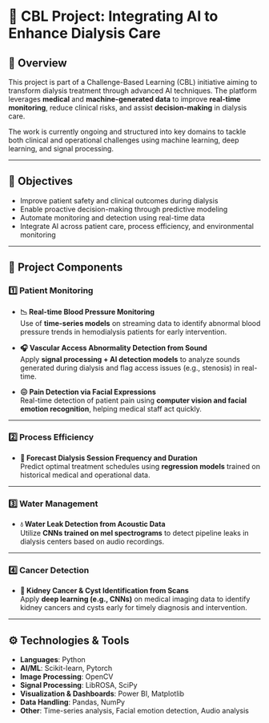 # 🧠 CBL Project: Integrating AI to Enhance Dialysis Care

## 📌 Overview

This project is part of a Challenge-Based Learning (CBL) initiative aiming to transform dialysis treatment through advanced AI techniques. The platform leverages **medical** and **machine-generated data** to improve **real-time monitoring**, reduce clinical risks, and assist **decision-making** in dialysis care.

The work is currently ongoing and structured into key domains to tackle both clinical and operational challenges using machine learning, deep learning, and signal processing.

---

## 🎯 Objectives

- Improve patient safety and clinical outcomes during dialysis
- Enable proactive decision-making through predictive modeling
- Automate monitoring and detection using real-time data
- Integrate AI across patient care, process efficiency, and environmental monitoring

---

## 🧩 Project Components

### 1️⃣ Patient Monitoring

- **📉 Real-time Blood Pressure Monitoring**  
  Use of **time-series models** on streaming data to identify abnormal blood pressure trends in hemodialysis patients for early intervention.

- **🎧 Vascular Access Abnormality Detection from Sound**  
  Apply **signal processing + AI detection models** to analyze sounds generated during dialysis and flag access issues (e.g., stenosis) in real-time.

- **😖 Pain Detection via Facial Expressions**  
  Real-time detection of patient pain using **computer vision and facial emotion recognition**, helping medical staff act quickly.

---

### 2️⃣ Process Efficiency

- **📅 Forecast Dialysis Session Frequency and Duration**  
  Predict optimal treatment schedules using **regression models** trained on historical medical and operational data.

---

### 3️⃣ Water Management

- **💧 Water Leak Detection from Acoustic Data**  
  Utilize **CNNs trained on mel spectrograms** to detect pipeline leaks in dialysis centers based on audio recordings.

---

### 4️⃣ Cancer Detection

- **🧬 Kidney Cancer & Cyst Identification from Scans**  
  Apply **deep learning (e.g., CNNs)** on medical imaging data to identify kidney cancers and cysts early for timely diagnosis and intervention.

---

## ⚙️ Technologies & Tools

- **Languages**: Python
- **AI/ML**: Scikit-learn, Pytorch
- **Image Processing**: OpenCV
- **Signal Processing**: LibROSA, SciPy
- **Visualization & Dashboards**: Power BI, Matplotlib
- **Data Handling**: Pandas, NumPy
- **Other**: Time-series analysis, Facial emotion detection, Audio analysis


